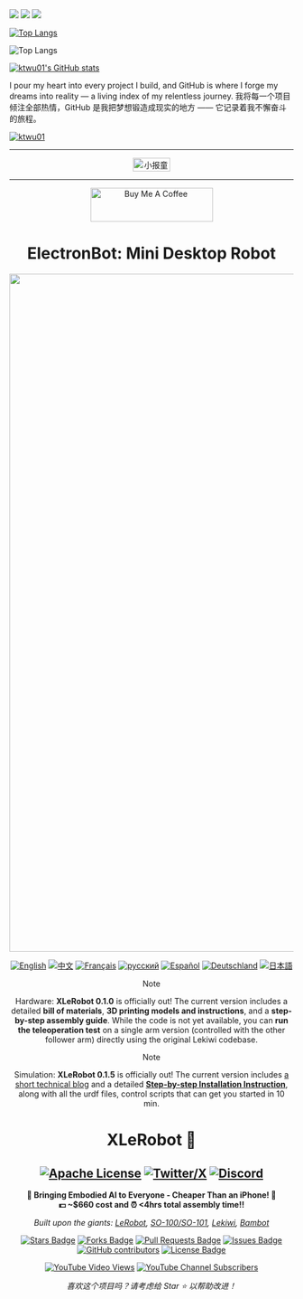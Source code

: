<img src="https://github-readme-stats.vercel.app/api/top-langs/?username=ktwu01&layout=compact&count_private=true" />




<img src="https://github-readme-stats.vercel.app/api/top-langs/?username=ktwu01&layout=compact&count_private=false" />





<img src="https://github-readme-stats.vercel.app/api/top-langs/?username=ktwu01&layout=compact&count_private=false&langs_count=8" />




[![Top Langs](https://github-readme-stats.vercel.app/api/top-langs/?username=ktwu01&layout=donut)](https://github.com/anuraghazra/github-readme-stats)











![Top Langs](https://github-readme-stats.vercel.app/api/top-langs/?username=ktwu01&hide_progress=true&langs_count=8)






[![ktwu01's GitHub stats](https://github-readme-stats.vercel.app/api?username=ktwu01)](https://github.com/anuraghazra/github-readme-stats)

I pour my heart into every project I build, and GitHub is where I forge my dreams into reality — a living index of my relentless journey.
我将每一个项目倾注全部热情，GitHub 是我把梦想锻造成现实的地方 —— 它记录着我不懈奋斗的旅程。

<a href="https://github.com/ktwu01"><img src="https://komarev.com/ghpvc/?username=ktwu01&color=brightgreen" alt="ktwu01" /></a>

---
<div align="center" style="display:flex;flex-direction:column;">
  <a href="https://xiaobot.net/p/ktwu01">
    <img src="https://github.com/ktwu01/ktwu01/assets/7744664/8d6b77ff-745b-48e1-800c-4f7431a5fa78" alt="小报童" style="width:36% !important;">
  </a>
</div>

---
<div align="center" style="display:flex;flex-direction:column;">
  <a href="https://www.buymeacoffee.com/ktwu01" target="_blank">
    <img src="https://cdn.buymeacoffee.com/buttons/v2/default-yellow.png" alt="Buy Me A Coffee" style="height: 60px !important;width: 217px !important;">
  </a>
</div>

<h1 align="center">ElectronBot: Mini Desktop Robot</h1>
<div align="center">

<img src="media/XLeRobot.png" alt="Alt text" width="1200" />

[![English](https://img.shields.io/badge/lang-English-blue.svg)](README.md)
[![中文](https://img.shields.io/badge/lang-中文-brown.svg)](README.CN.md)
[![Français](https://img.shields.io/badge/lang-Français-white.svg)](README.FR.md)
[![русский](https://img.shields.io/badge/lang-русский-red.svg)](README.RU.md)
[![Español](https://img.shields.io/badge/lang-Español-green.svg)](README.ES.md)
[![Deutschland](https://img.shields.io/badge/lang-Deutschland-orange.svg)](README.DE.md)
[![日本語](https://img.shields.io/badge/lang-日本語-yellow.svg)](README.JP.md)

> [!NOTE] 
> Hardware: **XLeRobot 0.1.0** is officially out! The current version includes a detailed **bill of materials**, **3D printing models and instructions**, and a **step-by-step assembly guide**. While the code is not yet available, you can **run the teleoperation test** on a single arm version (controlled with the other follower arm) directly using the original Lekiwi codebase.

> [!NOTE] 
> Simulation: **XLeRobot 0.1.5** is officially out! The current version includes [a short technical blog](simulation/sim.md) and a detailed [**Step-by-step Installation Instruction**](simulation/sim_guide.md), along with all the urdf files, control scripts that can get you started in 10 min. 

# XLeRobot 🤖

[![Apache License](https://img.shields.io/badge/License-Apache%202.0-blue.svg)](https://opensource.org/licenses/Apache-2.0)
[![Twitter/X](https://img.shields.io/twitter/follow/VectorWang?style=social)](https://twitter.com/VectorWang2)
[![Discord](https://dcbadge.vercel.app/api/server/C5P34WJ68S?style=flat)](https://discord.gg/s3KuuzsPFb)
---

**🚀 Bringing Embodied AI to Everyone - Cheaper Than an iPhone! 📱**  
**💵 ~$660 cost and ⏰ <4hrs total assembly time!!**

*Built upon the giants: [LeRobot](https://github.com/huggingface/lerobot), [SO-100/SO-101](https://github.com/TheRobotStudio/SO-ARM100), [Lekiwi](https://github.com/SIGRobotics-UIUC/LeKiwi), [Bambot](https://github.com/timqian/bambot)*

<a href="https://github.com/peng-zhihui/ElectronBot/stargazers"><img src="https://img.shields.io/github/stars/peng-zhihui/ElectronBot" alt="Stars Badge"/></a>
<a href="https://github.com/peng-zhihui/ElectronBot/network/members"><img src="https://img.shields.io/github/forks/peng-zhihui/ElectronBot" alt="Forks Badge"/></a>
<a href="https://github.com/peng-zhihui/ElectronBot/pulls"><img src="https://img.shields.io/github/issues-pr/peng-zhihui/ElectronBot" alt="Pull Requests Badge"/></a>
<a href="https://github.com/peng-zhihui/ElectronBot/issues"><img src="https://img.shields.io/github/issues/peng-zhihui/ElectronBot" alt="Issues Badge"/></a>
<a href="https://github.com/peng-zhihui/ElectronBot/graphs/contributors"><img alt="GitHub contributors" src="https://img.shields.io/github/contributors/peng-zhihui/ElectronBot?color=2b9348"></a>
<a href="https://github.com/peng-zhihui/ElectronBot/blob/master/LICENSE"><img src="https://img.shields.io/github/license/peng-zhihui/ElectronBot?color=2b9348" alt="License Badge"/></a>

<a href="https://www.youtube.com/watch?v=FmKTiH5Lca4"><img src="https://img.shields.io/youtube/views/FmKTiH5Lca4?style=social" alt="YouTube Video Views"/></a>
<a href="https://www.youtube.com/channel/UCBAdGeil51Iw4y29Sh9Y7hA"><img src="https://img.shields.io/youtube/channel/subscribers/UCBAdGeil51Iw4y29Sh9Y7hA?style=social" alt="YouTube Channel Subscribers"/></a>
  
<!-- <img src="http://hits.dwyl.com/peng-zhihui/ElectronBot.svg" alt="Hits Badge"/> -->

<i>喜欢这个项目吗？请考虑给 Star ⭐️ 以帮助改进！</i>

</div>
